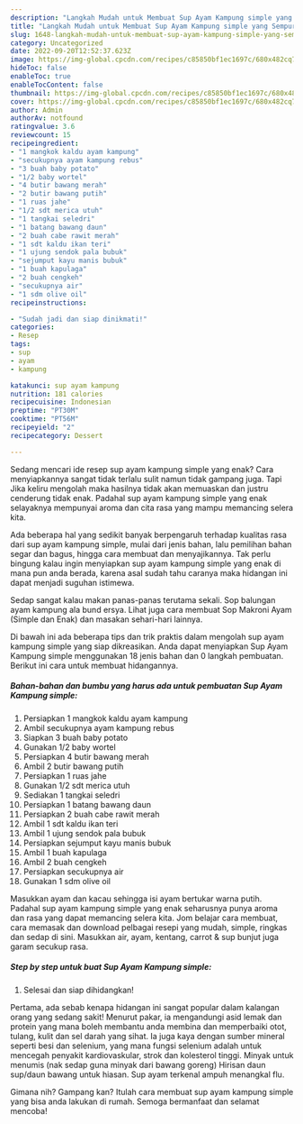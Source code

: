 ```yaml
---
description: "Langkah Mudah untuk Membuat Sup Ayam Kampung simple yang Sempurna, Buat Buka Puasa Enak Banget"
title: "Langkah Mudah untuk Membuat Sup Ayam Kampung simple yang Sempurna, Buat Buka Puasa Enak Banget"
slug: 1648-langkah-mudah-untuk-membuat-sup-ayam-kampung-simple-yang-sempurna-buat-buka-puasa-enak-banget
category: Uncategorized
date: 2022-09-20T12:52:37.623Z
image: https://img-global.cpcdn.com/recipes/c85850bf1ec1697c/680x482cq70/sup-ayam-kampung-simple-foto-resep-utama.jpg
hideToc: false
enableToc: true
enableTocContent: false
thumbnail: https://img-global.cpcdn.com/recipes/c85850bf1ec1697c/680x482cq70/sup-ayam-kampung-simple-foto-resep-utama.jpg
cover: https://img-global.cpcdn.com/recipes/c85850bf1ec1697c/680x482cq70/sup-ayam-kampung-simple-foto-resep-utama.jpg
author: Admin
authorAv: notfound
ratingvalue: 3.6
reviewcount: 15
recipeingredient:
- "1 mangkok kaldu ayam kampung"
- "secukupnya ayam kampung rebus"
- "3 buah baby potato"
- "1/2 baby wortel"
- "4 butir bawang merah"
- "2 butir bawang putih"
- "1 ruas jahe"
- "1/2 sdt merica utuh"
- "1 tangkai seledri"
- "1 batang bawang daun"
- "2 buah cabe rawit merah"
- "1 sdt kaldu ikan teri"
- "1 ujung sendok pala bubuk"
- "sejumput kayu manis bubuk"
- "1 buah kapulaga"
- "2 buah cengkeh"
- "secukupnya air"
- "1 sdm olive oil"
recipeinstructions:

- "Sudah jadi dan siap dinikmati!"
categories:
- Resep
tags:
- sup
- ayam
- kampung

katakunci: sup ayam kampung 
nutrition: 181 calories
recipecuisine: Indonesian
preptime: "PT30M"
cooktime: "PT56M"
recipeyield: "2"
recipecategory: Dessert

---
```



Sedang mencari ide resep sup ayam kampung simple yang enak? Cara menyiapkannya sangat tidak terlalu sulit namun tidak gampang juga. Tapi Jika keliru mengolah maka hasilnya tidak akan memuaskan dan justru cenderung tidak enak. Padahal sup ayam kampung simple yang enak selayaknya mempunyai aroma dan cita rasa yang mampu memancing selera kita.


Ada beberapa hal yang sedikit banyak berpengaruh terhadap kualitas rasa dari sup ayam kampung simple, mulai dari jenis bahan, lalu pemilihan bahan segar dan bagus, hingga cara membuat dan menyajikannya. Tak perlu bingung kalau ingin menyiapkan sup ayam kampung simple yang enak di mana pun anda berada, karena asal sudah tahu caranya maka hidangan ini dapat menjadi suguhan istimewa.

Sedap sangat kalau makan panas-panas terutama sekali. Sop balungan ayam kampung ala bund ersya. Lihat juga cara membuat Sop Makroni Ayam (Simple dan Enak) dan masakan sehari-hari lainnya.


Di bawah ini ada beberapa tips dan trik praktis dalam mengolah sup ayam kampung simple yang siap dikreasikan. Anda dapat menyiapkan Sup Ayam Kampung simple menggunakan 18 jenis bahan dan 0 langkah pembuatan. Berikut ini cara untuk membuat hidangannya.

<!--inarticleads1-->

##### Bahan-bahan dan bumbu yang harus ada untuk pembuatan Sup Ayam Kampung simple:

1. Persiapkan 1 mangkok kaldu ayam kampung
1. Ambil secukupnya ayam kampung rebus
1. Siapkan 3 buah baby potato
1. Gunakan 1/2 baby wortel
1. Persiapkan 4 butir bawang merah
1. Ambil 2 butir bawang putih
1. Persiapkan 1 ruas jahe
1. Gunakan 1/2 sdt merica utuh
1. Sediakan 1 tangkai seledri
1. Persiapkan 1 batang bawang daun
1. Persiapkan 2 buah cabe rawit merah
1. Ambil 1 sdt kaldu ikan teri
1. Ambil 1 ujung sendok pala bubuk
1. Persiapkan sejumput kayu manis bubuk
1. Ambil 1 buah kapulaga
1. Ambil 2 buah cengkeh
1. Persiapkan secukupnya air
1. Gunakan 1 sdm olive oil


Masukkan ayam dan kacau sehingga isi ayam bertukar warna putih. Padahal sup ayam kampung simple yang enak seharusnya punya aroma dan rasa yang dapat memancing selera kita. Jom belajar cara membuat, cara memasak dan download pelbagai resepi yang mudah, simple, ringkas dan sedap di sini. Masukkan air, ayam, kentang, carrot &amp; sup bunjut juga garam secukup rasa. 

<!--inarticleads2-->

##### Step by step untuk buat Sup Ayam Kampung simple:


1. Selesai dan siap dihidangkan!

Pertama, ada sebab kenapa hidangan ini sangat popular dalam kalangan orang yang sedang sakit! Menurut pakar, ia mengandungi asid lemak dan protein yang mana boleh membantu anda membina dan memperbaiki otot, tulang, kulit dan sel darah yang sihat. Ia juga kaya dengan sumber mineral seperti besi dan selenium, yang mana fungsi selenium adalah untuk mencegah penyakit kardiovaskular, strok dan kolesterol tinggi. Minyak untuk menumis (nak sedap guna minyak dari bawang goreng) Hirisan daun sup/daun bawang untuk hiasan. Sup ayam terkenal ampuh menangkal flu. 

Gimana nih? Gampang kan? Itulah cara membuat sup ayam kampung simple yang bisa anda lakukan di rumah. Semoga bermanfaat dan selamat mencoba!
